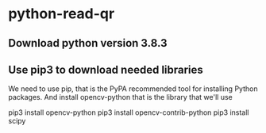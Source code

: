 # python-read-qr

## Download python version 3.8.3

## Use pip3 to download needed libraries
We need to use pip, that is the PyPA recommended tool for installing Python packages.
And install opencv-python that is the library that we'll use

pip3 install opencv-python
pip3 install opencv-contrib-python
pip3 install scipy
